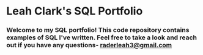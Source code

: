 # Leah Clark's SQL Portfolio

### Welcome to my SQL portfolio! This code repository contains examples of SQL I've written. Feel free to take a look and reach out if you have any questions- raderleah3@gmail.com
